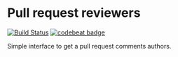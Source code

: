 # Pull request reviewers

[![Build Status](https://github.com/MauricioRobayo/pr-reviewers/workflows/Build%20and%20Deploy/badge.svg)](https://github.com/MauricioRobayo/pr-reviewers/actions)
[![codebeat badge](https://codebeat.co/badges/cf309656-cb09-4516-b223-f4b8bb45ab61)](https://codebeat.co/projects/github-com-mauriciorobayo-pr-reviewers-master)

Simple interface to get a pull request comments authors.
